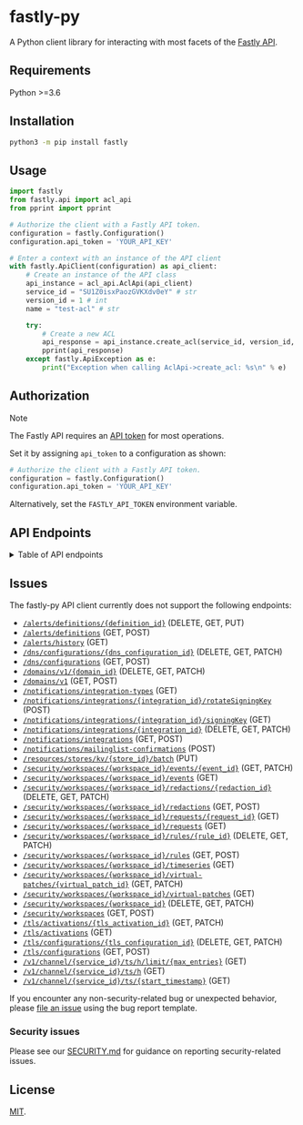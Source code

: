 # fastly-py

A Python client library for interacting with most facets of the [Fastly API](https://www.fastly.com/documentation/reference/api/).


## Requirements

Python >=3.6

## Installation

```sh
python3 -m pip install fastly
```

## Usage

```python
import fastly
from fastly.api import acl_api
from pprint import pprint

# Authorize the client with a Fastly API token.
configuration = fastly.Configuration()
configuration.api_token = 'YOUR_API_KEY'

# Enter a context with an instance of the API client
with fastly.ApiClient(configuration) as api_client:
    # Create an instance of the API class
    api_instance = acl_api.AclApi(api_client)
    service_id = "SU1Z0isxPaozGVKXdv0eY" # str
    version_id = 1 # int
    name = "test-acl" # str

    try:
        # Create a new ACL
        api_response = api_instance.create_acl(service_id, version_id, name=name)
        pprint(api_response)
    except fastly.ApiException as e:
        print("Exception when calling AclApi->create_acl: %s\n" % e)
```

## Authorization

> [!NOTE]
> The Fastly API requires an [API token](https://www.fastly.com/documentation/reference/api/#authentication) for most operations.

Set it by assigning `api_token` to a configuration as shown:

```python
# Authorize the client with a Fastly API token.
configuration = fastly.Configuration()
configuration.api_token = 'YOUR_API_KEY'
```

Alternatively, set the `FASTLY_API_TOKEN` environment variable.

## API Endpoints

<details>

<summary>Table of API endpoints</summary>

Class | Method | Description
----- | ------ | -----------
*AclApi* | [**create_acl**](docs/AclApi.md#create_acl) | Create a new ACL
*AclApi* | [**delete_acl**](docs/AclApi.md#delete_acl) | Delete an ACL
*AclApi* | [**get_acl**](docs/AclApi.md#get_acl) | Describe an ACL
*AclApi* | [**list_acls**](docs/AclApi.md#list_acls) | List ACLs
*AclApi* | [**update_acl**](docs/AclApi.md#update_acl) | Update an ACL
*AclEntryApi* | [**bulk_update_acl_entries**](docs/AclEntryApi.md#bulk_update_acl_entries) | Update multiple ACL entries
*AclEntryApi* | [**create_acl_entry**](docs/AclEntryApi.md#create_acl_entry) | Create an ACL entry
*AclEntryApi* | [**delete_acl_entry**](docs/AclEntryApi.md#delete_acl_entry) | Delete an ACL entry
*AclEntryApi* | [**get_acl_entry**](docs/AclEntryApi.md#get_acl_entry) | Describe an ACL entry
*AclEntryApi* | [**list_acl_entries**](docs/AclEntryApi.md#list_acl_entries) | List ACL entries
*AclEntryApi* | [**update_acl_entry**](docs/AclEntryApi.md#update_acl_entry) | Update an ACL entry
*AclsInComputeApi* | [**compute_acl_create_acls**](docs/AclsInComputeApi.md#compute_acl_create_acls) | Create a new ACL
*AclsInComputeApi* | [**compute_acl_delete_s_acl_id**](docs/AclsInComputeApi.md#compute_acl_delete_s_acl_id) | Delete an ACL
*AclsInComputeApi* | [**compute_acl_list_acl_entries**](docs/AclsInComputeApi.md#compute_acl_list_acl_entries) | List an ACL
*AclsInComputeApi* | [**compute_acl_list_acls**](docs/AclsInComputeApi.md#compute_acl_list_acls) | List ACLs
*AclsInComputeApi* | [**compute_acl_list_acls_s_acl_id**](docs/AclsInComputeApi.md#compute_acl_list_acls_s_acl_id) | Describe an ACL
*AclsInComputeApi* | [**compute_acl_lookup_acls**](docs/AclsInComputeApi.md#compute_acl_lookup_acls) | Lookup an ACL
*AclsInComputeApi* | [**compute_acl_update_acls**](docs/AclsInComputeApi.md#compute_acl_update_acls) | Update an ACL
*ApexRedirectApi* | [**create_apex_redirect**](docs/ApexRedirectApi.md#create_apex_redirect) | Create an apex redirect
*ApexRedirectApi* | [**delete_apex_redirect**](docs/ApexRedirectApi.md#delete_apex_redirect) | Delete an apex redirect
*ApexRedirectApi* | [**get_apex_redirect**](docs/ApexRedirectApi.md#get_apex_redirect) | Get an apex redirect
*ApexRedirectApi* | [**list_apex_redirects**](docs/ApexRedirectApi.md#list_apex_redirects) | List apex redirects
*ApexRedirectApi* | [**update_apex_redirect**](docs/ApexRedirectApi.md#update_apex_redirect) | Update an apex redirect
*AutomationTokensApi* | [**create_automation_token**](docs/AutomationTokensApi.md#create_automation_token) | Create Automation Token
*AutomationTokensApi* | [**get_automation_token_id**](docs/AutomationTokensApi.md#get_automation_token_id) | Retrieve an Automation Token by ID
*AutomationTokensApi* | [**get_automation_tokens_id_services**](docs/AutomationTokensApi.md#get_automation_tokens_id_services) | List Automation Token Services
*AutomationTokensApi* | [**list_automation_tokens**](docs/AutomationTokensApi.md#list_automation_tokens) | List Customer Automation Tokens
*AutomationTokensApi* | [**revoke_automation_token_id**](docs/AutomationTokensApi.md#revoke_automation_token_id) | Revoke an Automation Token by ID
*BackendApi* | [**create_backend**](docs/BackendApi.md#create_backend) | Create a backend
*BackendApi* | [**delete_backend**](docs/BackendApi.md#delete_backend) | Delete a backend
*BackendApi* | [**get_backend**](docs/BackendApi.md#get_backend) | Describe a backend
*BackendApi* | [**list_backends**](docs/BackendApi.md#list_backends) | List backends
*BackendApi* | [**update_backend**](docs/BackendApi.md#update_backend) | Update a backend
*BillingApi* | [**get_invoice**](docs/BillingApi.md#get_invoice) | Get an invoice
*BillingApi* | [**get_invoice_by_id**](docs/BillingApi.md#get_invoice_by_id) | Get an invoice
*BillingApi* | [**get_invoice_mtd**](docs/BillingApi.md#get_invoice_mtd) | Get month-to-date billing estimate
*BillingAddressApi* | [**add_billing_addr**](docs/BillingAddressApi.md#add_billing_addr) | Add a billing address to a customer
*BillingAddressApi* | [**delete_billing_addr**](docs/BillingAddressApi.md#delete_billing_addr) | Delete a billing address
*BillingAddressApi* | [**get_billing_addr**](docs/BillingAddressApi.md#get_billing_addr) | Get a billing address
*BillingAddressApi* | [**update_billing_addr**](docs/BillingAddressApi.md#update_billing_addr) | Update a billing address
*BillingInvoicesApi* | [**get_invoice_by_invoice_id**](docs/BillingInvoicesApi.md#get_invoice_by_invoice_id) | Get invoice by ID.
*BillingInvoicesApi* | [**get_month_to_date_invoice**](docs/BillingInvoicesApi.md#get_month_to_date_invoice) | Get month-to-date invoice.
*BillingInvoicesApi* | [**list_invoices**](docs/BillingInvoicesApi.md#list_invoices) | List of invoices.
*BillingUsageMetricsApi* | [**get_service_level_usage**](docs/BillingUsageMetricsApi.md#get_service_level_usage) | Retrieve service-level usage metrics for a product.
*BillingUsageMetricsApi* | [**get_usage_metrics**](docs/BillingUsageMetricsApi.md#get_usage_metrics) | Get monthly usage metrics
*CacheSettingsApi* | [**create_cache_settings**](docs/CacheSettingsApi.md#create_cache_settings) | Create a cache settings object
*CacheSettingsApi* | [**delete_cache_settings**](docs/CacheSettingsApi.md#delete_cache_settings) | Delete a cache settings object
*CacheSettingsApi* | [**get_cache_settings**](docs/CacheSettingsApi.md#get_cache_settings) | Get a cache settings object
*CacheSettingsApi* | [**list_cache_settings**](docs/CacheSettingsApi.md#list_cache_settings) | List cache settings objects
*CacheSettingsApi* | [**update_cache_settings**](docs/CacheSettingsApi.md#update_cache_settings) | Update a cache settings object
*ConditionApi* | [**create_condition**](docs/ConditionApi.md#create_condition) | Create a condition
*ConditionApi* | [**delete_condition**](docs/ConditionApi.md#delete_condition) | Delete a condition
*ConditionApi* | [**get_condition**](docs/ConditionApi.md#get_condition) | Describe a condition
*ConditionApi* | [**list_conditions**](docs/ConditionApi.md#list_conditions) | List conditions
*ConditionApi* | [**update_condition**](docs/ConditionApi.md#update_condition) | Update a condition
*ConfigStoreApi* | [**create_config_store**](docs/ConfigStoreApi.md#create_config_store) | Create a config store
*ConfigStoreApi* | [**delete_config_store**](docs/ConfigStoreApi.md#delete_config_store) | Delete a config store
*ConfigStoreApi* | [**get_config_store**](docs/ConfigStoreApi.md#get_config_store) | Describe a config store
*ConfigStoreApi* | [**get_config_store_info**](docs/ConfigStoreApi.md#get_config_store_info) | Get config store metadata
*ConfigStoreApi* | [**list_config_store_services**](docs/ConfigStoreApi.md#list_config_store_services) | List linked services
*ConfigStoreApi* | [**list_config_stores**](docs/ConfigStoreApi.md#list_config_stores) | List config stores
*ConfigStoreApi* | [**update_config_store**](docs/ConfigStoreApi.md#update_config_store) | Update a config store
*ConfigStoreItemApi* | [**bulk_update_config_store_item**](docs/ConfigStoreItemApi.md#bulk_update_config_store_item) | Update multiple entries in a config store
*ConfigStoreItemApi* | [**create_config_store_item**](docs/ConfigStoreItemApi.md#create_config_store_item) | Create an entry in a config store
*ConfigStoreItemApi* | [**delete_config_store_item**](docs/ConfigStoreItemApi.md#delete_config_store_item) | Delete an item from a config store
*ConfigStoreItemApi* | [**get_config_store_item**](docs/ConfigStoreItemApi.md#get_config_store_item) | Get an item from a config store
*ConfigStoreItemApi* | [**list_config_store_items**](docs/ConfigStoreItemApi.md#list_config_store_items) | List items in a config store
*ConfigStoreItemApi* | [**update_config_store_item**](docs/ConfigStoreItemApi.md#update_config_store_item) | Update an entry in a config store
*ConfigStoreItemApi* | [**upsert_config_store_item**](docs/ConfigStoreItemApi.md#upsert_config_store_item) | Insert or update an entry in a config store
*ContactApi* | [**create_contacts**](docs/ContactApi.md#create_contacts) | Add a new customer contact
*ContactApi* | [**delete_contact**](docs/ContactApi.md#delete_contact) | Delete a contact
*ContactApi* | [**list_contacts**](docs/ContactApi.md#list_contacts) | List contacts
*ContentApi* | [**content_check**](docs/ContentApi.md#content_check) | Check status of content in each POP&#39;s cache
*CustomerApi* | [**delete_customer**](docs/CustomerApi.md#delete_customer) | Delete a customer
*CustomerApi* | [**get_customer**](docs/CustomerApi.md#get_customer) | Get a customer
*CustomerApi* | [**get_logged_in_customer**](docs/CustomerApi.md#get_logged_in_customer) | Get the logged in customer
*CustomerApi* | [**list_users**](docs/CustomerApi.md#list_users) | List users
*CustomerApi* | [**update_customer**](docs/CustomerApi.md#update_customer) | Update a customer
*CustomerAddressesApi* | [**create_customer_address**](docs/CustomerAddressesApi.md#create_customer_address) | Creates an address associated with a customer account.
*CustomerAddressesApi* | [**list_customer_addresses**](docs/CustomerAddressesApi.md#list_customer_addresses) | Return the list of addresses associated with a customer account.
*CustomerAddressesApi* | [**update_customer_address**](docs/CustomerAddressesApi.md#update_customer_address) | Updates an address associated with a customer account.
*DictionaryApi* | [**create_dictionary**](docs/DictionaryApi.md#create_dictionary) | Create an edge dictionary
*DictionaryApi* | [**delete_dictionary**](docs/DictionaryApi.md#delete_dictionary) | Delete an edge dictionary
*DictionaryApi* | [**get_dictionary**](docs/DictionaryApi.md#get_dictionary) | Get an edge dictionary
*DictionaryApi* | [**list_dictionaries**](docs/DictionaryApi.md#list_dictionaries) | List edge dictionaries
*DictionaryApi* | [**update_dictionary**](docs/DictionaryApi.md#update_dictionary) | Update an edge dictionary
*DictionaryInfoApi* | [**get_dictionary_info**](docs/DictionaryInfoApi.md#get_dictionary_info) | Get edge dictionary metadata
*DictionaryItemApi* | [**bulk_update_dictionary_item**](docs/DictionaryItemApi.md#bulk_update_dictionary_item) | Update multiple entries in an edge dictionary
*DictionaryItemApi* | [**create_dictionary_item**](docs/DictionaryItemApi.md#create_dictionary_item) | Create an entry in an edge dictionary
*DictionaryItemApi* | [**delete_dictionary_item**](docs/DictionaryItemApi.md#delete_dictionary_item) | Delete an item from an edge dictionary
*DictionaryItemApi* | [**get_dictionary_item**](docs/DictionaryItemApi.md#get_dictionary_item) | Get an item from an edge dictionary
*DictionaryItemApi* | [**list_dictionary_items**](docs/DictionaryItemApi.md#list_dictionary_items) | List items in an edge dictionary
*DictionaryItemApi* | [**update_dictionary_item**](docs/DictionaryItemApi.md#update_dictionary_item) | Update an entry in an edge dictionary
*DictionaryItemApi* | [**upsert_dictionary_item**](docs/DictionaryItemApi.md#upsert_dictionary_item) | Insert or update an entry in an edge dictionary
*DiffApi* | [**diff_service_versions**](docs/DiffApi.md#diff_service_versions) | Diff two service versions
*DirectorApi* | [**create_director**](docs/DirectorApi.md#create_director) | Create a director
*DirectorApi* | [**delete_director**](docs/DirectorApi.md#delete_director) | Delete a director
*DirectorApi* | [**get_director**](docs/DirectorApi.md#get_director) | Get a director
*DirectorApi* | [**list_directors**](docs/DirectorApi.md#list_directors) | List directors
*DirectorApi* | [**update_director**](docs/DirectorApi.md#update_director) | Update a director
*DirectorBackendApi* | [**create_director_backend**](docs/DirectorBackendApi.md#create_director_backend) | Create a director-backend relationship
*DirectorBackendApi* | [**delete_director_backend**](docs/DirectorBackendApi.md#delete_director_backend) | Delete a director-backend relationship
*DirectorBackendApi* | [**get_director_backend**](docs/DirectorBackendApi.md#get_director_backend) | Get a director-backend relationship
*DomainApi* | [**check_domain**](docs/DomainApi.md#check_domain) | Validate DNS configuration for a single domain on a service
*DomainApi* | [**check_domains**](docs/DomainApi.md#check_domains) | Validate DNS configuration for all domains on a service
*DomainApi* | [**create_domain**](docs/DomainApi.md#create_domain) | Add a domain name to a service
*DomainApi* | [**delete_domain**](docs/DomainApi.md#delete_domain) | Remove a domain from a service
*DomainApi* | [**get_domain**](docs/DomainApi.md#get_domain) | Describe a domain
*DomainApi* | [**list_domains**](docs/DomainApi.md#list_domains) | List domains
*DomainApi* | [**update_domain**](docs/DomainApi.md#update_domain) | Update a domain
*DomainInspectorHistoricalApi* | [**get_domain_inspector_historical**](docs/DomainInspectorHistoricalApi.md#get_domain_inspector_historical) | Get historical domain data for a service
*DomainInspectorRealtimeApi* | [**get_domain_inspector_last120_seconds**](docs/DomainInspectorRealtimeApi.md#get_domain_inspector_last120_seconds) | Get real-time domain data for the last 120 seconds
*DomainInspectorRealtimeApi* | [**get_domain_inspector_last_max_entries**](docs/DomainInspectorRealtimeApi.md#get_domain_inspector_last_max_entries) | Get a limited number of real-time domain data entries
*DomainInspectorRealtimeApi* | [**get_domain_inspector_last_second**](docs/DomainInspectorRealtimeApi.md#get_domain_inspector_last_second) | Get real-time domain data from a specified time
*DomainOwnershipsApi* | [**list_domain_ownerships**](docs/DomainOwnershipsApi.md#list_domain_ownerships) | List domain-ownerships
*EventsApi* | [**get_event**](docs/EventsApi.md#get_event) | Get an event
*EventsApi* | [**list_events**](docs/EventsApi.md#list_events) | List events
*GzipApi* | [**create_gzip_config**](docs/GzipApi.md#create_gzip_config) | Create a gzip configuration
*GzipApi* | [**delete_gzip_config**](docs/GzipApi.md#delete_gzip_config) | Delete a gzip configuration
*GzipApi* | [**get_gzip_configs**](docs/GzipApi.md#get_gzip_configs) | Get a gzip configuration
*GzipApi* | [**list_gzip_configs**](docs/GzipApi.md#list_gzip_configs) | List gzip configurations
*GzipApi* | [**update_gzip_config**](docs/GzipApi.md#update_gzip_config) | Update a gzip configuration
*HeaderApi* | [**create_header_object**](docs/HeaderApi.md#create_header_object) | Create a Header object
*HeaderApi* | [**delete_header_object**](docs/HeaderApi.md#delete_header_object) | Delete a Header object
*HeaderApi* | [**get_header_object**](docs/HeaderApi.md#get_header_object) | Get a Header object
*HeaderApi* | [**list_header_objects**](docs/HeaderApi.md#list_header_objects) | List Header objects
*HeaderApi* | [**update_header_object**](docs/HeaderApi.md#update_header_object) | Update a Header object
*HealthcheckApi* | [**create_healthcheck**](docs/HealthcheckApi.md#create_healthcheck) | Create a health check
*HealthcheckApi* | [**delete_healthcheck**](docs/HealthcheckApi.md#delete_healthcheck) | Delete a health check
*HealthcheckApi* | [**get_healthcheck**](docs/HealthcheckApi.md#get_healthcheck) | Get a health check
*HealthcheckApi* | [**list_healthchecks**](docs/HealthcheckApi.md#list_healthchecks) | List health checks
*HealthcheckApi* | [**update_healthcheck**](docs/HealthcheckApi.md#update_healthcheck) | Update a health check
*HistoricalApi* | [**get_hist_stats**](docs/HistoricalApi.md#get_hist_stats) | Get historical stats
*HistoricalApi* | [**get_hist_stats_aggregated**](docs/HistoricalApi.md#get_hist_stats_aggregated) | Get aggregated historical stats
*HistoricalApi* | [**get_hist_stats_field**](docs/HistoricalApi.md#get_hist_stats_field) | Get historical stats for a single field
*HistoricalApi* | [**get_hist_stats_service**](docs/HistoricalApi.md#get_hist_stats_service) | Get historical stats for a single service
*HistoricalApi* | [**get_hist_stats_service_field**](docs/HistoricalApi.md#get_hist_stats_service_field) | Get historical stats for a single service/field combination
*HistoricalApi* | [**get_regions**](docs/HistoricalApi.md#get_regions) | Get region codes
*HistoricalApi* | [**get_usage**](docs/HistoricalApi.md#get_usage) | Get usage statistics
*HistoricalApi* | [**get_usage_month**](docs/HistoricalApi.md#get_usage_month) | Get month-to-date usage statistics
*HistoricalApi* | [**get_usage_service**](docs/HistoricalApi.md#get_usage_service) | Get usage statistics per service
*Http3Api* | [**create_http3**](docs/Http3Api.md#create_http3) | Enable support for HTTP/3
*Http3Api* | [**delete_http3**](docs/Http3Api.md#delete_http3) | Disable support for HTTP/3
*Http3Api* | [**get_http3**](docs/Http3Api.md#get_http3) | Get HTTP/3 status
*IamPermissionsApi* | [**list_permissions**](docs/IamPermissionsApi.md#list_permissions) | List permissions
*IamRolesApi* | [**add_role_permissions**](docs/IamRolesApi.md#add_role_permissions) | Add permissions to a role
*IamRolesApi* | [**create_a_role**](docs/IamRolesApi.md#create_a_role) | Create a role
*IamRolesApi* | [**delete_a_role**](docs/IamRolesApi.md#delete_a_role) | Delete a role
*IamRolesApi* | [**get_a_role**](docs/IamRolesApi.md#get_a_role) | Get a role
*IamRolesApi* | [**list_role_permissions**](docs/IamRolesApi.md#list_role_permissions) | List permissions in a role
*IamRolesApi* | [**list_roles**](docs/IamRolesApi.md#list_roles) | List roles
*IamRolesApi* | [**remove_role_permissions**](docs/IamRolesApi.md#remove_role_permissions) | Remove permissions from a role
*IamRolesApi* | [**update_a_role**](docs/IamRolesApi.md#update_a_role) | Update a role
*IamServiceGroupsApi* | [**add_service_group_services**](docs/IamServiceGroupsApi.md#add_service_group_services) | Add services in a service group
*IamServiceGroupsApi* | [**create_a_service_group**](docs/IamServiceGroupsApi.md#create_a_service_group) | Create a service group
*IamServiceGroupsApi* | [**delete_a_service_group**](docs/IamServiceGroupsApi.md#delete_a_service_group) | Delete a service group
*IamServiceGroupsApi* | [**get_a_service_group**](docs/IamServiceGroupsApi.md#get_a_service_group) | Get a service group
*IamServiceGroupsApi* | [**list_service_group_services**](docs/IamServiceGroupsApi.md#list_service_group_services) | List services to a service group
*IamServiceGroupsApi* | [**list_service_groups**](docs/IamServiceGroupsApi.md#list_service_groups) | List service groups
*IamServiceGroupsApi* | [**remove_service_group_services**](docs/IamServiceGroupsApi.md#remove_service_group_services) | Remove services from a service group
*IamServiceGroupsApi* | [**update_a_service_group**](docs/IamServiceGroupsApi.md#update_a_service_group) | Update a service group
*IamUserGroupsApi* | [**add_user_group_members**](docs/IamUserGroupsApi.md#add_user_group_members) | Add members to a user group
*IamUserGroupsApi* | [**add_user_group_roles**](docs/IamUserGroupsApi.md#add_user_group_roles) | Add roles to a user group
*IamUserGroupsApi* | [**add_user_group_service_groups**](docs/IamUserGroupsApi.md#add_user_group_service_groups) | Add service groups to a user group
*IamUserGroupsApi* | [**create_a_user_group**](docs/IamUserGroupsApi.md#create_a_user_group) | Create a user group
*IamUserGroupsApi* | [**delete_a_user_group**](docs/IamUserGroupsApi.md#delete_a_user_group) | Delete a user group
*IamUserGroupsApi* | [**get_a_user_group**](docs/IamUserGroupsApi.md#get_a_user_group) | Get a user group
*IamUserGroupsApi* | [**list_user_group_members**](docs/IamUserGroupsApi.md#list_user_group_members) | List members of a user group
*IamUserGroupsApi* | [**list_user_group_roles**](docs/IamUserGroupsApi.md#list_user_group_roles) | List roles in a user group
*IamUserGroupsApi* | [**list_user_group_service_groups**](docs/IamUserGroupsApi.md#list_user_group_service_groups) | List service groups in a user group
*IamUserGroupsApi* | [**list_user_groups**](docs/IamUserGroupsApi.md#list_user_groups) | List user groups
*IamUserGroupsApi* | [**remove_user_group_members**](docs/IamUserGroupsApi.md#remove_user_group_members) | Remove members of a user group
*IamUserGroupsApi* | [**remove_user_group_roles**](docs/IamUserGroupsApi.md#remove_user_group_roles) | Remove roles from a user group
*IamUserGroupsApi* | [**remove_user_group_service_groups**](docs/IamUserGroupsApi.md#remove_user_group_service_groups) | Remove service groups from a user group
*IamUserGroupsApi* | [**update_a_user_group**](docs/IamUserGroupsApi.md#update_a_user_group) | Update a user group
*ImageOptimizerDefaultSettingsApi* | [**get_default_settings**](docs/ImageOptimizerDefaultSettingsApi.md#get_default_settings) | Get current Image Optimizer Default Settings
*ImageOptimizerDefaultSettingsApi* | [**update_default_settings**](docs/ImageOptimizerDefaultSettingsApi.md#update_default_settings) | Update Image Optimizer Default Settings
*InsightsApi* | [**get_log_insights**](docs/InsightsApi.md#get_log_insights) | Retrieve log insights
*InvitationsApi* | [**create_invitation**](docs/InvitationsApi.md#create_invitation) | Create an invitation
*InvitationsApi* | [**delete_invitation**](docs/InvitationsApi.md#delete_invitation) | Delete an invitation
*InvitationsApi* | [**list_invitations**](docs/InvitationsApi.md#list_invitations) | List invitations
*KvStoreApi* | [**kv_store_create**](docs/KvStoreApi.md#kv_store_create) | Create a KV store.
*KvStoreApi* | [**kv_store_delete**](docs/KvStoreApi.md#kv_store_delete) | Delete a KV store.
*KvStoreApi* | [**kv_store_get**](docs/KvStoreApi.md#kv_store_get) | Describe a KV store.
*KvStoreApi* | [**kv_store_list**](docs/KvStoreApi.md#kv_store_list) | List all KV stores.
*KvStoreItemApi* | [**kv_store_delete_item**](docs/KvStoreItemApi.md#kv_store_delete_item) | Delete an item.
*KvStoreItemApi* | [**kv_store_get_item**](docs/KvStoreItemApi.md#kv_store_get_item) | Get an item.
*KvStoreItemApi* | [**kv_store_list_item_keys**](docs/KvStoreItemApi.md#kv_store_list_item_keys) | List item keys.
*KvStoreItemApi* | [**kv_store_upsert_item**](docs/KvStoreItemApi.md#kv_store_upsert_item) | Insert or update an item.
*LogExplorerApi* | [**get_log_records**](docs/LogExplorerApi.md#get_log_records) | Retrieve log records
*LoggingAzureblobApi* | [**create_log_azure**](docs/LoggingAzureblobApi.md#create_log_azure) | Create an Azure Blob Storage log endpoint
*LoggingAzureblobApi* | [**delete_log_azure**](docs/LoggingAzureblobApi.md#delete_log_azure) | Delete the Azure Blob Storage log endpoint
*LoggingAzureblobApi* | [**get_log_azure**](docs/LoggingAzureblobApi.md#get_log_azure) | Get an Azure Blob Storage log endpoint
*LoggingAzureblobApi* | [**list_log_azure**](docs/LoggingAzureblobApi.md#list_log_azure) | List Azure Blob Storage log endpoints
*LoggingAzureblobApi* | [**update_log_azure**](docs/LoggingAzureblobApi.md#update_log_azure) | Update an Azure Blob Storage log endpoint
*LoggingBigqueryApi* | [**create_log_bigquery**](docs/LoggingBigqueryApi.md#create_log_bigquery) | Create a BigQuery log endpoint
*LoggingBigqueryApi* | [**delete_log_bigquery**](docs/LoggingBigqueryApi.md#delete_log_bigquery) | Delete a BigQuery log endpoint
*LoggingBigqueryApi* | [**get_log_bigquery**](docs/LoggingBigqueryApi.md#get_log_bigquery) | Get a BigQuery log endpoint
*LoggingBigqueryApi* | [**list_log_bigquery**](docs/LoggingBigqueryApi.md#list_log_bigquery) | List BigQuery log endpoints
*LoggingBigqueryApi* | [**update_log_bigquery**](docs/LoggingBigqueryApi.md#update_log_bigquery) | Update a BigQuery log endpoint
*LoggingCloudfilesApi* | [**create_log_cloudfiles**](docs/LoggingCloudfilesApi.md#create_log_cloudfiles) | Create a Cloud Files log endpoint
*LoggingCloudfilesApi* | [**delete_log_cloudfiles**](docs/LoggingCloudfilesApi.md#delete_log_cloudfiles) | Delete the Cloud Files log endpoint
*LoggingCloudfilesApi* | [**get_log_cloudfiles**](docs/LoggingCloudfilesApi.md#get_log_cloudfiles) | Get a Cloud Files log endpoint
*LoggingCloudfilesApi* | [**list_log_cloudfiles**](docs/LoggingCloudfilesApi.md#list_log_cloudfiles) | List Cloud Files log endpoints
*LoggingCloudfilesApi* | [**update_log_cloudfiles**](docs/LoggingCloudfilesApi.md#update_log_cloudfiles) | Update the Cloud Files log endpoint
*LoggingDatadogApi* | [**create_log_datadog**](docs/LoggingDatadogApi.md#create_log_datadog) | Create a Datadog log endpoint
*LoggingDatadogApi* | [**delete_log_datadog**](docs/LoggingDatadogApi.md#delete_log_datadog) | Delete a Datadog log endpoint
*LoggingDatadogApi* | [**get_log_datadog**](docs/LoggingDatadogApi.md#get_log_datadog) | Get a Datadog log endpoint
*LoggingDatadogApi* | [**list_log_datadog**](docs/LoggingDatadogApi.md#list_log_datadog) | List Datadog log endpoints
*LoggingDatadogApi* | [**update_log_datadog**](docs/LoggingDatadogApi.md#update_log_datadog) | Update a Datadog log endpoint
*LoggingDigitaloceanApi* | [**create_log_digocean**](docs/LoggingDigitaloceanApi.md#create_log_digocean) | Create a DigitalOcean Spaces log endpoint
*LoggingDigitaloceanApi* | [**delete_log_digocean**](docs/LoggingDigitaloceanApi.md#delete_log_digocean) | Delete a DigitalOcean Spaces log endpoint
*LoggingDigitaloceanApi* | [**get_log_digocean**](docs/LoggingDigitaloceanApi.md#get_log_digocean) | Get a DigitalOcean Spaces log endpoint
*LoggingDigitaloceanApi* | [**list_log_digocean**](docs/LoggingDigitaloceanApi.md#list_log_digocean) | List DigitalOcean Spaces log endpoints
*LoggingDigitaloceanApi* | [**update_log_digocean**](docs/LoggingDigitaloceanApi.md#update_log_digocean) | Update a DigitalOcean Spaces log endpoint
*LoggingElasticsearchApi* | [**create_log_elasticsearch**](docs/LoggingElasticsearchApi.md#create_log_elasticsearch) | Create an Elasticsearch log endpoint
*LoggingElasticsearchApi* | [**delete_log_elasticsearch**](docs/LoggingElasticsearchApi.md#delete_log_elasticsearch) | Delete an Elasticsearch log endpoint
*LoggingElasticsearchApi* | [**get_log_elasticsearch**](docs/LoggingElasticsearchApi.md#get_log_elasticsearch) | Get an Elasticsearch log endpoint
*LoggingElasticsearchApi* | [**list_log_elasticsearch**](docs/LoggingElasticsearchApi.md#list_log_elasticsearch) | List Elasticsearch log endpoints
*LoggingElasticsearchApi* | [**update_log_elasticsearch**](docs/LoggingElasticsearchApi.md#update_log_elasticsearch) | Update an Elasticsearch log endpoint
*LoggingFtpApi* | [**create_log_ftp**](docs/LoggingFtpApi.md#create_log_ftp) | Create an FTP log endpoint
*LoggingFtpApi* | [**delete_log_ftp**](docs/LoggingFtpApi.md#delete_log_ftp) | Delete an FTP log endpoint
*LoggingFtpApi* | [**get_log_ftp**](docs/LoggingFtpApi.md#get_log_ftp) | Get an FTP log endpoint
*LoggingFtpApi* | [**list_log_ftp**](docs/LoggingFtpApi.md#list_log_ftp) | List FTP log endpoints
*LoggingFtpApi* | [**update_log_ftp**](docs/LoggingFtpApi.md#update_log_ftp) | Update an FTP log endpoint
*LoggingGcsApi* | [**create_log_gcs**](docs/LoggingGcsApi.md#create_log_gcs) | Create a GCS log endpoint
*LoggingGcsApi* | [**delete_log_gcs**](docs/LoggingGcsApi.md#delete_log_gcs) | Delete a GCS log endpoint
*LoggingGcsApi* | [**get_log_gcs**](docs/LoggingGcsApi.md#get_log_gcs) | Get a GCS log endpoint
*LoggingGcsApi* | [**list_log_gcs**](docs/LoggingGcsApi.md#list_log_gcs) | List GCS log endpoints
*LoggingGcsApi* | [**update_log_gcs**](docs/LoggingGcsApi.md#update_log_gcs) | Update a GCS log endpoint
*LoggingGrafanacloudlogsApi* | [**create_log_grafanacloudlogs**](docs/LoggingGrafanacloudlogsApi.md#create_log_grafanacloudlogs) | Create a Grafana Cloud Logs log endpoint
*LoggingGrafanacloudlogsApi* | [**delete_log_grafanacloudlogs**](docs/LoggingGrafanacloudlogsApi.md#delete_log_grafanacloudlogs) | Delete the Grafana Cloud Logs log endpoint
*LoggingGrafanacloudlogsApi* | [**get_log_grafanacloudlogs**](docs/LoggingGrafanacloudlogsApi.md#get_log_grafanacloudlogs) | Get a Grafana Cloud Logs log endpoint
*LoggingGrafanacloudlogsApi* | [**list_log_grafanacloudlogs**](docs/LoggingGrafanacloudlogsApi.md#list_log_grafanacloudlogs) | List Grafana Cloud Logs log endpoints
*LoggingGrafanacloudlogsApi* | [**update_log_grafanacloudlogs**](docs/LoggingGrafanacloudlogsApi.md#update_log_grafanacloudlogs) | Update a Grafana Cloud Logs log endpoint
*LoggingHerokuApi* | [**create_log_heroku**](docs/LoggingHerokuApi.md#create_log_heroku) | Create a Heroku log endpoint
*LoggingHerokuApi* | [**delete_log_heroku**](docs/LoggingHerokuApi.md#delete_log_heroku) | Delete the Heroku log endpoint
*LoggingHerokuApi* | [**get_log_heroku**](docs/LoggingHerokuApi.md#get_log_heroku) | Get a Heroku log endpoint
*LoggingHerokuApi* | [**list_log_heroku**](docs/LoggingHerokuApi.md#list_log_heroku) | List Heroku log endpoints
*LoggingHerokuApi* | [**update_log_heroku**](docs/LoggingHerokuApi.md#update_log_heroku) | Update the Heroku log endpoint
*LoggingHoneycombApi* | [**create_log_honeycomb**](docs/LoggingHoneycombApi.md#create_log_honeycomb) | Create a Honeycomb log endpoint
*LoggingHoneycombApi* | [**delete_log_honeycomb**](docs/LoggingHoneycombApi.md#delete_log_honeycomb) | Delete the Honeycomb log endpoint
*LoggingHoneycombApi* | [**get_log_honeycomb**](docs/LoggingHoneycombApi.md#get_log_honeycomb) | Get a Honeycomb log endpoint
*LoggingHoneycombApi* | [**list_log_honeycomb**](docs/LoggingHoneycombApi.md#list_log_honeycomb) | List Honeycomb log endpoints
*LoggingHoneycombApi* | [**update_log_honeycomb**](docs/LoggingHoneycombApi.md#update_log_honeycomb) | Update a Honeycomb log endpoint
*LoggingHttpsApi* | [**create_log_https**](docs/LoggingHttpsApi.md#create_log_https) | Create an HTTPS log endpoint
*LoggingHttpsApi* | [**delete_log_https**](docs/LoggingHttpsApi.md#delete_log_https) | Delete an HTTPS log endpoint
*LoggingHttpsApi* | [**get_log_https**](docs/LoggingHttpsApi.md#get_log_https) | Get an HTTPS log endpoint
*LoggingHttpsApi* | [**list_log_https**](docs/LoggingHttpsApi.md#list_log_https) | List HTTPS log endpoints
*LoggingHttpsApi* | [**update_log_https**](docs/LoggingHttpsApi.md#update_log_https) | Update an HTTPS log endpoint
*LoggingKafkaApi* | [**create_log_kafka**](docs/LoggingKafkaApi.md#create_log_kafka) | Create a Kafka log endpoint
*LoggingKafkaApi* | [**delete_log_kafka**](docs/LoggingKafkaApi.md#delete_log_kafka) | Delete the Kafka log endpoint
*LoggingKafkaApi* | [**get_log_kafka**](docs/LoggingKafkaApi.md#get_log_kafka) | Get a Kafka log endpoint
*LoggingKafkaApi* | [**list_log_kafka**](docs/LoggingKafkaApi.md#list_log_kafka) | List Kafka log endpoints
*LoggingKafkaApi* | [**update_log_kafka**](docs/LoggingKafkaApi.md#update_log_kafka) | Update the Kafka log endpoint
*LoggingKinesisApi* | [**create_log_kinesis**](docs/LoggingKinesisApi.md#create_log_kinesis) | Create  an Amazon Kinesis log endpoint
*LoggingKinesisApi* | [**delete_log_kinesis**](docs/LoggingKinesisApi.md#delete_log_kinesis) | Delete the Amazon Kinesis log endpoint
*LoggingKinesisApi* | [**get_log_kinesis**](docs/LoggingKinesisApi.md#get_log_kinesis) | Get an Amazon Kinesis log endpoint
*LoggingKinesisApi* | [**list_log_kinesis**](docs/LoggingKinesisApi.md#list_log_kinesis) | List Amazon Kinesis log endpoints
*LoggingKinesisApi* | [**update_log_kinesis**](docs/LoggingKinesisApi.md#update_log_kinesis) | Update the Amazon Kinesis log endpoint
*LoggingLogentriesApi* | [**create_log_logentries**](docs/LoggingLogentriesApi.md#create_log_logentries) | Create a Logentries log endpoint
*LoggingLogentriesApi* | [**delete_log_logentries**](docs/LoggingLogentriesApi.md#delete_log_logentries) | Delete a Logentries log endpoint
*LoggingLogentriesApi* | [**get_log_logentries**](docs/LoggingLogentriesApi.md#get_log_logentries) | Get a Logentries log endpoint
*LoggingLogentriesApi* | [**list_log_logentries**](docs/LoggingLogentriesApi.md#list_log_logentries) | List Logentries log endpoints
*LoggingLogentriesApi* | [**update_log_logentries**](docs/LoggingLogentriesApi.md#update_log_logentries) | Update a Logentries log endpoint
*LoggingLogglyApi* | [**create_log_loggly**](docs/LoggingLogglyApi.md#create_log_loggly) | Create a Loggly log endpoint
*LoggingLogglyApi* | [**delete_log_loggly**](docs/LoggingLogglyApi.md#delete_log_loggly) | Delete a Loggly log endpoint
*LoggingLogglyApi* | [**get_log_loggly**](docs/LoggingLogglyApi.md#get_log_loggly) | Get a Loggly log endpoint
*LoggingLogglyApi* | [**list_log_loggly**](docs/LoggingLogglyApi.md#list_log_loggly) | List Loggly log endpoints
*LoggingLogglyApi* | [**update_log_loggly**](docs/LoggingLogglyApi.md#update_log_loggly) | Update a Loggly log endpoint
*LoggingLogshuttleApi* | [**create_log_logshuttle**](docs/LoggingLogshuttleApi.md#create_log_logshuttle) | Create a Log Shuttle log endpoint
*LoggingLogshuttleApi* | [**delete_log_logshuttle**](docs/LoggingLogshuttleApi.md#delete_log_logshuttle) | Delete a Log Shuttle log endpoint
*LoggingLogshuttleApi* | [**get_log_logshuttle**](docs/LoggingLogshuttleApi.md#get_log_logshuttle) | Get a Log Shuttle log endpoint
*LoggingLogshuttleApi* | [**list_log_logshuttle**](docs/LoggingLogshuttleApi.md#list_log_logshuttle) | List Log Shuttle log endpoints
*LoggingLogshuttleApi* | [**update_log_logshuttle**](docs/LoggingLogshuttleApi.md#update_log_logshuttle) | Update a Log Shuttle log endpoint
*LoggingNewrelicApi* | [**create_log_newrelic**](docs/LoggingNewrelicApi.md#create_log_newrelic) | Create a New Relic log endpoint
*LoggingNewrelicApi* | [**delete_log_newrelic**](docs/LoggingNewrelicApi.md#delete_log_newrelic) | Delete a New Relic log endpoint
*LoggingNewrelicApi* | [**get_log_newrelic**](docs/LoggingNewrelicApi.md#get_log_newrelic) | Get a New Relic log endpoint
*LoggingNewrelicApi* | [**list_log_newrelic**](docs/LoggingNewrelicApi.md#list_log_newrelic) | List New Relic log endpoints
*LoggingNewrelicApi* | [**update_log_newrelic**](docs/LoggingNewrelicApi.md#update_log_newrelic) | Update a New Relic log endpoint
*LoggingNewrelicotlpApi* | [**create_log_newrelicotlp**](docs/LoggingNewrelicotlpApi.md#create_log_newrelicotlp) | Create a New Relic OTLP endpoint
*LoggingNewrelicotlpApi* | [**delete_log_newrelicotlp**](docs/LoggingNewrelicotlpApi.md#delete_log_newrelicotlp) | Delete a New Relic OTLP endpoint
*LoggingNewrelicotlpApi* | [**get_log_newrelicotlp**](docs/LoggingNewrelicotlpApi.md#get_log_newrelicotlp) | Get a New Relic OTLP endpoint
*LoggingNewrelicotlpApi* | [**list_log_newrelicotlp**](docs/LoggingNewrelicotlpApi.md#list_log_newrelicotlp) | List New Relic OTLP endpoints
*LoggingNewrelicotlpApi* | [**update_log_newrelicotlp**](docs/LoggingNewrelicotlpApi.md#update_log_newrelicotlp) | Update a New Relic log endpoint
*LoggingOpenstackApi* | [**create_log_openstack**](docs/LoggingOpenstackApi.md#create_log_openstack) | Create an OpenStack log endpoint
*LoggingOpenstackApi* | [**delete_log_openstack**](docs/LoggingOpenstackApi.md#delete_log_openstack) | Delete an OpenStack log endpoint
*LoggingOpenstackApi* | [**get_log_openstack**](docs/LoggingOpenstackApi.md#get_log_openstack) | Get an OpenStack log endpoint
*LoggingOpenstackApi* | [**list_log_openstack**](docs/LoggingOpenstackApi.md#list_log_openstack) | List OpenStack log endpoints
*LoggingOpenstackApi* | [**update_log_openstack**](docs/LoggingOpenstackApi.md#update_log_openstack) | Update an OpenStack log endpoint
*LoggingPapertrailApi* | [**create_log_papertrail**](docs/LoggingPapertrailApi.md#create_log_papertrail) | Create a Papertrail log endpoint
*LoggingPapertrailApi* | [**delete_log_papertrail**](docs/LoggingPapertrailApi.md#delete_log_papertrail) | Delete a Papertrail log endpoint
*LoggingPapertrailApi* | [**get_log_papertrail**](docs/LoggingPapertrailApi.md#get_log_papertrail) | Get a Papertrail log endpoint
*LoggingPapertrailApi* | [**list_log_papertrail**](docs/LoggingPapertrailApi.md#list_log_papertrail) | List Papertrail log endpoints
*LoggingPapertrailApi* | [**update_log_papertrail**](docs/LoggingPapertrailApi.md#update_log_papertrail) | Update a Papertrail log endpoint
*LoggingPubsubApi* | [**create_log_gcp_pubsub**](docs/LoggingPubsubApi.md#create_log_gcp_pubsub) | Create a GCP Cloud Pub/Sub log endpoint
*LoggingPubsubApi* | [**delete_log_gcp_pubsub**](docs/LoggingPubsubApi.md#delete_log_gcp_pubsub) | Delete a GCP Cloud Pub/Sub log endpoint
*LoggingPubsubApi* | [**get_log_gcp_pubsub**](docs/LoggingPubsubApi.md#get_log_gcp_pubsub) | Get a GCP Cloud Pub/Sub log endpoint
*LoggingPubsubApi* | [**list_log_gcp_pubsub**](docs/LoggingPubsubApi.md#list_log_gcp_pubsub) | List GCP Cloud Pub/Sub log endpoints
*LoggingPubsubApi* | [**update_log_gcp_pubsub**](docs/LoggingPubsubApi.md#update_log_gcp_pubsub) | Update a GCP Cloud Pub/Sub log endpoint
*LoggingS3Api* | [**create_log_aws_s3**](docs/LoggingS3Api.md#create_log_aws_s3) | Create an AWS S3 log endpoint
*LoggingS3Api* | [**delete_log_aws_s3**](docs/LoggingS3Api.md#delete_log_aws_s3) | Delete an AWS S3 log endpoint
*LoggingS3Api* | [**get_log_aws_s3**](docs/LoggingS3Api.md#get_log_aws_s3) | Get an AWS S3 log endpoint
*LoggingS3Api* | [**list_log_aws_s3**](docs/LoggingS3Api.md#list_log_aws_s3) | List AWS S3 log endpoints
*LoggingS3Api* | [**update_log_aws_s3**](docs/LoggingS3Api.md#update_log_aws_s3) | Update an AWS S3 log endpoint
*LoggingScalyrApi* | [**create_log_scalyr**](docs/LoggingScalyrApi.md#create_log_scalyr) | Create a Scalyr log endpoint
*LoggingScalyrApi* | [**delete_log_scalyr**](docs/LoggingScalyrApi.md#delete_log_scalyr) | Delete the Scalyr log endpoint
*LoggingScalyrApi* | [**get_log_scalyr**](docs/LoggingScalyrApi.md#get_log_scalyr) | Get a Scalyr log endpoint
*LoggingScalyrApi* | [**list_log_scalyr**](docs/LoggingScalyrApi.md#list_log_scalyr) | List Scalyr log endpoints
*LoggingScalyrApi* | [**update_log_scalyr**](docs/LoggingScalyrApi.md#update_log_scalyr) | Update the Scalyr log endpoint
*LoggingSftpApi* | [**create_log_sftp**](docs/LoggingSftpApi.md#create_log_sftp) | Create an SFTP log endpoint
*LoggingSftpApi* | [**delete_log_sftp**](docs/LoggingSftpApi.md#delete_log_sftp) | Delete an SFTP log endpoint
*LoggingSftpApi* | [**get_log_sftp**](docs/LoggingSftpApi.md#get_log_sftp) | Get an SFTP log endpoint
*LoggingSftpApi* | [**list_log_sftp**](docs/LoggingSftpApi.md#list_log_sftp) | List SFTP log endpoints
*LoggingSftpApi* | [**update_log_sftp**](docs/LoggingSftpApi.md#update_log_sftp) | Update an SFTP log endpoint
*LoggingSplunkApi* | [**create_log_splunk**](docs/LoggingSplunkApi.md#create_log_splunk) | Create a Splunk log endpoint
*LoggingSplunkApi* | [**delete_log_splunk**](docs/LoggingSplunkApi.md#delete_log_splunk) | Delete a Splunk log endpoint
*LoggingSplunkApi* | [**get_log_splunk**](docs/LoggingSplunkApi.md#get_log_splunk) | Get a Splunk log endpoint
*LoggingSplunkApi* | [**list_log_splunk**](docs/LoggingSplunkApi.md#list_log_splunk) | List Splunk log endpoints
*LoggingSplunkApi* | [**update_log_splunk**](docs/LoggingSplunkApi.md#update_log_splunk) | Update a Splunk log endpoint
*LoggingSumologicApi* | [**create_log_sumologic**](docs/LoggingSumologicApi.md#create_log_sumologic) | Create a Sumologic log endpoint
*LoggingSumologicApi* | [**delete_log_sumologic**](docs/LoggingSumologicApi.md#delete_log_sumologic) | Delete a Sumologic log endpoint
*LoggingSumologicApi* | [**get_log_sumologic**](docs/LoggingSumologicApi.md#get_log_sumologic) | Get a Sumologic log endpoint
*LoggingSumologicApi* | [**list_log_sumologic**](docs/LoggingSumologicApi.md#list_log_sumologic) | List Sumologic log endpoints
*LoggingSumologicApi* | [**update_log_sumologic**](docs/LoggingSumologicApi.md#update_log_sumologic) | Update a Sumologic log endpoint
*LoggingSyslogApi* | [**create_log_syslog**](docs/LoggingSyslogApi.md#create_log_syslog) | Create a syslog log endpoint
*LoggingSyslogApi* | [**delete_log_syslog**](docs/LoggingSyslogApi.md#delete_log_syslog) | Delete a syslog log endpoint
*LoggingSyslogApi* | [**get_log_syslog**](docs/LoggingSyslogApi.md#get_log_syslog) | Get a syslog log endpoint
*LoggingSyslogApi* | [**list_log_syslog**](docs/LoggingSyslogApi.md#list_log_syslog) | List Syslog log endpoints
*LoggingSyslogApi* | [**update_log_syslog**](docs/LoggingSyslogApi.md#update_log_syslog) | Update a syslog log endpoint
*MutualAuthenticationApi* | [**create_mutual_tls_authentication**](docs/MutualAuthenticationApi.md#create_mutual_tls_authentication) | Create a Mutual Authentication
*MutualAuthenticationApi* | [**delete_mutual_tls**](docs/MutualAuthenticationApi.md#delete_mutual_tls) | Delete a Mutual TLS
*MutualAuthenticationApi* | [**get_mutual_authentication**](docs/MutualAuthenticationApi.md#get_mutual_authentication) | Get a Mutual Authentication
*MutualAuthenticationApi* | [**list_mutual_authentications**](docs/MutualAuthenticationApi.md#list_mutual_authentications) | List Mutual Authentications
*MutualAuthenticationApi* | [**patch_mutual_authentication**](docs/MutualAuthenticationApi.md#patch_mutual_authentication) | Update a Mutual Authentication
*ObjectStorageAccessKeysApi* | [**create_access_key**](docs/ObjectStorageAccessKeysApi.md#create_access_key) | Create an access key
*ObjectStorageAccessKeysApi* | [**delete_access_key**](docs/ObjectStorageAccessKeysApi.md#delete_access_key) | Delete an access key
*ObjectStorageAccessKeysApi* | [**get_access_key**](docs/ObjectStorageAccessKeysApi.md#get_access_key) | Get an access key
*ObjectStorageAccessKeysApi* | [**list_access_keys**](docs/ObjectStorageAccessKeysApi.md#list_access_keys) | List access keys
*ObservabilityCustomDashboardsApi* | [**create_dashboard**](docs/ObservabilityCustomDashboardsApi.md#create_dashboard) | Create a new dashboard
*ObservabilityCustomDashboardsApi* | [**delete_dashboard**](docs/ObservabilityCustomDashboardsApi.md#delete_dashboard) | Delete an existing dashboard
*ObservabilityCustomDashboardsApi* | [**get_dashboard**](docs/ObservabilityCustomDashboardsApi.md#get_dashboard) | Retrieve a dashboard by ID
*ObservabilityCustomDashboardsApi* | [**list_dashboards**](docs/ObservabilityCustomDashboardsApi.md#list_dashboards) | List all custom dashboards
*ObservabilityCustomDashboardsApi* | [**update_dashboard**](docs/ObservabilityCustomDashboardsApi.md#update_dashboard) | Update an existing dashboard
*OriginInspectorHistoricalApi* | [**get_origin_inspector_historical**](docs/OriginInspectorHistoricalApi.md#get_origin_inspector_historical) | Get historical origin data for a service
*OriginInspectorRealtimeApi* | [**get_origin_inspector_last120_seconds**](docs/OriginInspectorRealtimeApi.md#get_origin_inspector_last120_seconds) | Get real-time origin data for the last 120 seconds
*OriginInspectorRealtimeApi* | [**get_origin_inspector_last_max_entries**](docs/OriginInspectorRealtimeApi.md#get_origin_inspector_last_max_entries) | Get a limited number of real-time origin data entries
*OriginInspectorRealtimeApi* | [**get_origin_inspector_last_second**](docs/OriginInspectorRealtimeApi.md#get_origin_inspector_last_second) | Get real-time origin data from specific time.
*PackageApi* | [**get_package**](docs/PackageApi.md#get_package) | Get details of the service&#39;s Compute package.
*PackageApi* | [**put_package**](docs/PackageApi.md#put_package) | Upload a Compute package.
*PoolApi* | [**create_server_pool**](docs/PoolApi.md#create_server_pool) | Create a server pool
*PoolApi* | [**delete_server_pool**](docs/PoolApi.md#delete_server_pool) | Delete a server pool
*PoolApi* | [**get_server_pool**](docs/PoolApi.md#get_server_pool) | Get a server pool
*PoolApi* | [**list_server_pools**](docs/PoolApi.md#list_server_pools) | List server pools
*PoolApi* | [**update_server_pool**](docs/PoolApi.md#update_server_pool) | Update a server pool
*PopApi* | [**list_pops**](docs/PopApi.md#list_pops) | List Fastly POPs
*ProductAiAcceleratorApi* | [**disable_product_ai_accelerator**](docs/ProductAiAcceleratorApi.md#disable_product_ai_accelerator) | Disable product
*ProductAiAcceleratorApi* | [**enable_ai_accelerator**](docs/ProductAiAcceleratorApi.md#enable_ai_accelerator) | Enable product
*ProductAiAcceleratorApi* | [**get_ai_accelerator**](docs/ProductAiAcceleratorApi.md#get_ai_accelerator) | Get product enablement status
*ProductBotManagementApi* | [**disable_product_bot_management**](docs/ProductBotManagementApi.md#disable_product_bot_management) | Disable product
*ProductBotManagementApi* | [**enable_product_bot_management**](docs/ProductBotManagementApi.md#enable_product_bot_management) | Enable product
*ProductBotManagementApi* | [**get_product_bot_management**](docs/ProductBotManagementApi.md#get_product_bot_management) | Get product enablement status
*ProductBrotliCompressionApi* | [**disable_product_brotli_compression**](docs/ProductBrotliCompressionApi.md#disable_product_brotli_compression) | Disable product
*ProductBrotliCompressionApi* | [**enable_product_brotli_compression**](docs/ProductBrotliCompressionApi.md#enable_product_brotli_compression) | Enable product
*ProductBrotliCompressionApi* | [**get_product_brotli_compression**](docs/ProductBrotliCompressionApi.md#get_product_brotli_compression) | Get product enablement status
*ProductDdosProtectionApi* | [**disable_product_ddos_protection**](docs/ProductDdosProtectionApi.md#disable_product_ddos_protection) | Disable product
*ProductDdosProtectionApi* | [**enable_product_ddos_protection**](docs/ProductDdosProtectionApi.md#enable_product_ddos_protection) | Enable product
*ProductDdosProtectionApi* | [**get_product_ddos_protection**](docs/ProductDdosProtectionApi.md#get_product_ddos_protection) | Get product enablement status
*ProductDdosProtectionApi* | [**get_product_ddos_protection_configuration**](docs/ProductDdosProtectionApi.md#get_product_ddos_protection_configuration) | Get configuration
*ProductDdosProtectionApi* | [**set_product_ddos_protection_configuration**](docs/ProductDdosProtectionApi.md#set_product_ddos_protection_configuration) | Update configuration
*ProductDomainInspectorApi* | [**disable_product_domain_inspector**](docs/ProductDomainInspectorApi.md#disable_product_domain_inspector) | Disable product
*ProductDomainInspectorApi* | [**enable_product_domain_inspector**](docs/ProductDomainInspectorApi.md#enable_product_domain_inspector) | Enable product
*ProductDomainInspectorApi* | [**get_product_domain_inspector**](docs/ProductDomainInspectorApi.md#get_product_domain_inspector) | Get product enablement status
*ProductFanoutApi* | [**disable_product_fanout**](docs/ProductFanoutApi.md#disable_product_fanout) | Disable product
*ProductFanoutApi* | [**enable_product_fanout**](docs/ProductFanoutApi.md#enable_product_fanout) | Enable product
*ProductFanoutApi* | [**get_product_fanout**](docs/ProductFanoutApi.md#get_product_fanout) | Get product enablement status
*ProductImageOptimizerApi* | [**disable_product_image_optimizer**](docs/ProductImageOptimizerApi.md#disable_product_image_optimizer) | Disable product
*ProductImageOptimizerApi* | [**enable_product_image_optimizer**](docs/ProductImageOptimizerApi.md#enable_product_image_optimizer) | Enable product
*ProductImageOptimizerApi* | [**get_product_image_optimizer**](docs/ProductImageOptimizerApi.md#get_product_image_optimizer) | Get product enablement status
*ProductLogExplorerInsightsApi* | [**disable_product_log_explorer_insights**](docs/ProductLogExplorerInsightsApi.md#disable_product_log_explorer_insights) | Disable product
*ProductLogExplorerInsightsApi* | [**enable_product_log_explorer_insights**](docs/ProductLogExplorerInsightsApi.md#enable_product_log_explorer_insights) | Enable product
*ProductLogExplorerInsightsApi* | [**get_product_log_explorer_insights**](docs/ProductLogExplorerInsightsApi.md#get_product_log_explorer_insights) | Get product enablement status
*ProductNgwafApi* | [**disable_product_ngwaf**](docs/ProductNgwafApi.md#disable_product_ngwaf) | Disable product
*ProductNgwafApi* | [**enable_product_ngwaf**](docs/ProductNgwafApi.md#enable_product_ngwaf) | Enable product
*ProductNgwafApi* | [**get_product_ngwaf**](docs/ProductNgwafApi.md#get_product_ngwaf) | Get product enablement status
*ProductNgwafApi* | [**get_product_ngwaf_configuration**](docs/ProductNgwafApi.md#get_product_ngwaf_configuration) | Get configuration
*ProductNgwafApi* | [**set_product_ngwaf_configuration**](docs/ProductNgwafApi.md#set_product_ngwaf_configuration) | Update configuration
*ProductObjectStorageApi* | [**disable_product_object_storage**](docs/ProductObjectStorageApi.md#disable_product_object_storage) | Disable product
*ProductObjectStorageApi* | [**enable_object_storage**](docs/ProductObjectStorageApi.md#enable_object_storage) | Enable product
*ProductObjectStorageApi* | [**get_object_storage**](docs/ProductObjectStorageApi.md#get_object_storage) | Get product enablement status
*ProductOriginInspectorApi* | [**disable_product_origin_inspector**](docs/ProductOriginInspectorApi.md#disable_product_origin_inspector) | Disable product
*ProductOriginInspectorApi* | [**enable_product_origin_inspector**](docs/ProductOriginInspectorApi.md#enable_product_origin_inspector) | Enable product
*ProductOriginInspectorApi* | [**get_product_origin_inspector**](docs/ProductOriginInspectorApi.md#get_product_origin_inspector) | Get product enablement status
*ProductWebsocketsApi* | [**disable_product_websockets**](docs/ProductWebsocketsApi.md#disable_product_websockets) | Disable product
*ProductWebsocketsApi* | [**enable_product_websockets**](docs/ProductWebsocketsApi.md#enable_product_websockets) | Enable product
*ProductWebsocketsApi* | [**get_product_websockets**](docs/ProductWebsocketsApi.md#get_product_websockets) | Get product enablement status
*PublicIpListApi* | [**list_fastly_ips**](docs/PublicIpListApi.md#list_fastly_ips) | List Fastly&#39;s public IPs
*PublishApi* | [**publish**](docs/PublishApi.md#publish) | Send messages to Fanout subscribers
*PurgeApi* | [**bulk_purge_tag**](docs/PurgeApi.md#bulk_purge_tag) | Purge multiple surrogate key tags
*PurgeApi* | [**purge_all**](docs/PurgeApi.md#purge_all) | Purge everything from a service
*PurgeApi* | [**purge_single_url**](docs/PurgeApi.md#purge_single_url) | Purge a URL
*PurgeApi* | [**purge_tag**](docs/PurgeApi.md#purge_tag) | Purge by surrogate key tag
*RateLimiterApi* | [**create_rate_limiter**](docs/RateLimiterApi.md#create_rate_limiter) | Create a rate limiter
*RateLimiterApi* | [**delete_rate_limiter**](docs/RateLimiterApi.md#delete_rate_limiter) | Delete a rate limiter
*RateLimiterApi* | [**get_rate_limiter**](docs/RateLimiterApi.md#get_rate_limiter) | Get a rate limiter
*RateLimiterApi* | [**list_rate_limiters**](docs/RateLimiterApi.md#list_rate_limiters) | List rate limiters
*RateLimiterApi* | [**update_rate_limiter**](docs/RateLimiterApi.md#update_rate_limiter) | Update a rate limiter
*RealtimeApi* | [**get_stats_last120_seconds**](docs/RealtimeApi.md#get_stats_last120_seconds) | Get real-time data for the last 120 seconds
*RealtimeApi* | [**get_stats_last120_seconds_limit_entries**](docs/RealtimeApi.md#get_stats_last120_seconds_limit_entries) | Get a limited number of real-time data entries
*RealtimeApi* | [**get_stats_last_second**](docs/RealtimeApi.md#get_stats_last_second) | Get real-time data from specified time
*RequestSettingsApi* | [**create_request_settings**](docs/RequestSettingsApi.md#create_request_settings) | Create a Request Settings object
*RequestSettingsApi* | [**delete_request_settings**](docs/RequestSettingsApi.md#delete_request_settings) | Delete a Request Settings object
*RequestSettingsApi* | [**get_request_settings**](docs/RequestSettingsApi.md#get_request_settings) | Get a Request Settings object
*RequestSettingsApi* | [**list_request_settings**](docs/RequestSettingsApi.md#list_request_settings) | List Request Settings objects
*RequestSettingsApi* | [**update_request_settings**](docs/RequestSettingsApi.md#update_request_settings) | Update a Request Settings object
*ResourceApi* | [**create_resource**](docs/ResourceApi.md#create_resource) | Create a resource link
*ResourceApi* | [**delete_resource**](docs/ResourceApi.md#delete_resource) | Delete a resource link
*ResourceApi* | [**get_resource**](docs/ResourceApi.md#get_resource) | Display a resource link
*ResourceApi* | [**list_resources**](docs/ResourceApi.md#list_resources) | List resource links
*ResourceApi* | [**update_resource**](docs/ResourceApi.md#update_resource) | Update a resource link
*ResponseObjectApi* | [**create_response_object**](docs/ResponseObjectApi.md#create_response_object) | Create a Response object
*ResponseObjectApi* | [**delete_response_object**](docs/ResponseObjectApi.md#delete_response_object) | Delete a Response Object
*ResponseObjectApi* | [**get_response_object**](docs/ResponseObjectApi.md#get_response_object) | Get a Response object
*ResponseObjectApi* | [**list_response_objects**](docs/ResponseObjectApi.md#list_response_objects) | List Response objects
*ResponseObjectApi* | [**update_response_object**](docs/ResponseObjectApi.md#update_response_object) | Update a Response object
*SecretStoreApi* | [**client_key**](docs/SecretStoreApi.md#client_key) | Create new client key
*SecretStoreApi* | [**create_secret_store**](docs/SecretStoreApi.md#create_secret_store) | Create new secret store
*SecretStoreApi* | [**delete_secret_store**](docs/SecretStoreApi.md#delete_secret_store) | Delete secret store
*SecretStoreApi* | [**get_secret_store**](docs/SecretStoreApi.md#get_secret_store) | Get secret store by ID
*SecretStoreApi* | [**get_secret_stores**](docs/SecretStoreApi.md#get_secret_stores) | Get all secret stores
*SecretStoreApi* | [**signing_key**](docs/SecretStoreApi.md#signing_key) | Get public key
*SecretStoreItemApi* | [**create_secret**](docs/SecretStoreItemApi.md#create_secret) | Create a new secret in a store.
*SecretStoreItemApi* | [**delete_secret**](docs/SecretStoreItemApi.md#delete_secret) | Delete a secret from a store.
*SecretStoreItemApi* | [**get_secret**](docs/SecretStoreItemApi.md#get_secret) | Get secret metadata.
*SecretStoreItemApi* | [**get_secrets**](docs/SecretStoreItemApi.md#get_secrets) | List secrets within a store.
*SecretStoreItemApi* | [**must_recreate_secret**](docs/SecretStoreItemApi.md#must_recreate_secret) | Recreate a secret in a store.
*SecretStoreItemApi* | [**recreate_secret**](docs/SecretStoreItemApi.md#recreate_secret) | Create or recreate a secret in a store.
*ServerApi* | [**create_pool_server**](docs/ServerApi.md#create_pool_server) | Add a server to a pool
*ServerApi* | [**delete_pool_server**](docs/ServerApi.md#delete_pool_server) | Delete a server from a pool
*ServerApi* | [**get_pool_server**](docs/ServerApi.md#get_pool_server) | Get a pool server
*ServerApi* | [**list_pool_servers**](docs/ServerApi.md#list_pool_servers) | List servers in a pool
*ServerApi* | [**update_pool_server**](docs/ServerApi.md#update_pool_server) | Update a server
*ServiceApi* | [**create_service**](docs/ServiceApi.md#create_service) | Create a service
*ServiceApi* | [**delete_service**](docs/ServiceApi.md#delete_service) | Delete a service
*ServiceApi* | [**get_service**](docs/ServiceApi.md#get_service) | Get a service
*ServiceApi* | [**get_service_detail**](docs/ServiceApi.md#get_service_detail) | Get service details
*ServiceApi* | [**list_service_domains**](docs/ServiceApi.md#list_service_domains) | List the domains within a service
*ServiceApi* | [**list_services**](docs/ServiceApi.md#list_services) | List services
*ServiceApi* | [**search_service**](docs/ServiceApi.md#search_service) | Search for a service by name
*ServiceApi* | [**update_service**](docs/ServiceApi.md#update_service) | Update a service
*ServiceAuthorizationsApi* | [**create_service_authorization**](docs/ServiceAuthorizationsApi.md#create_service_authorization) | Create service authorization
*ServiceAuthorizationsApi* | [**delete_service_authorization**](docs/ServiceAuthorizationsApi.md#delete_service_authorization) | Delete service authorization
*ServiceAuthorizationsApi* | [**delete_service_authorization2**](docs/ServiceAuthorizationsApi.md#delete_service_authorization2) | Delete service authorizations
*ServiceAuthorizationsApi* | [**list_service_authorization**](docs/ServiceAuthorizationsApi.md#list_service_authorization) | List service authorizations
*ServiceAuthorizationsApi* | [**show_service_authorization**](docs/ServiceAuthorizationsApi.md#show_service_authorization) | Show service authorization
*ServiceAuthorizationsApi* | [**update_service_authorization**](docs/ServiceAuthorizationsApi.md#update_service_authorization) | Update service authorization
*ServiceAuthorizationsApi* | [**update_service_authorization2**](docs/ServiceAuthorizationsApi.md#update_service_authorization2) | Update service authorizations
*SettingsApi* | [**get_service_settings**](docs/SettingsApi.md#get_service_settings) | Get service settings
*SettingsApi* | [**update_service_settings**](docs/SettingsApi.md#update_service_settings) | Update service settings
*SnippetApi* | [**create_snippet**](docs/SnippetApi.md#create_snippet) | Create a snippet
*SnippetApi* | [**delete_snippet**](docs/SnippetApi.md#delete_snippet) | Delete a snippet
*SnippetApi* | [**get_snippet**](docs/SnippetApi.md#get_snippet) | Get a versioned snippet
*SnippetApi* | [**get_snippet_dynamic**](docs/SnippetApi.md#get_snippet_dynamic) | Get a dynamic snippet
*SnippetApi* | [**list_snippets**](docs/SnippetApi.md#list_snippets) | List snippets
*SnippetApi* | [**update_snippet**](docs/SnippetApi.md#update_snippet) | Update a versioned snippet
*SnippetApi* | [**update_snippet_dynamic**](docs/SnippetApi.md#update_snippet_dynamic) | Update a dynamic snippet
*StarApi* | [**create_service_star**](docs/StarApi.md#create_service_star) | Create a star
*StarApi* | [**delete_service_star**](docs/StarApi.md#delete_service_star) | Delete a star
*StarApi* | [**get_service_star**](docs/StarApi.md#get_service_star) | Get a star
*StarApi* | [**list_service_stars**](docs/StarApi.md#list_service_stars) | List stars
*StatsApi* | [**get_service_stats**](docs/StatsApi.md#get_service_stats) | Get stats for a service
*SudoApi* | [**request_sudo_access**](docs/SudoApi.md#request_sudo_access) | Request Sudo access
*TlsActivationsApi* | [**create_tls_activation**](docs/TlsActivationsApi.md#create_tls_activation) | Enable TLS for a domain using a custom certificate
*TlsActivationsApi* | [**delete_tls_activation**](docs/TlsActivationsApi.md#delete_tls_activation) | Disable TLS on a domain
*TlsActivationsApi* | [**get_tls_activation**](docs/TlsActivationsApi.md#get_tls_activation) | Get a TLS activation
*TlsActivationsApi* | [**list_tls_activations**](docs/TlsActivationsApi.md#list_tls_activations) | List TLS activations
*TlsActivationsApi* | [**update_tls_activation**](docs/TlsActivationsApi.md#update_tls_activation) | Update a certificate
*TlsBulkCertificatesApi* | [**delete_bulk_tls_cert**](docs/TlsBulkCertificatesApi.md#delete_bulk_tls_cert) | Delete a certificate
*TlsBulkCertificatesApi* | [**get_tls_bulk_cert**](docs/TlsBulkCertificatesApi.md#get_tls_bulk_cert) | Get a certificate
*TlsBulkCertificatesApi* | [**list_tls_bulk_certs**](docs/TlsBulkCertificatesApi.md#list_tls_bulk_certs) | List certificates
*TlsBulkCertificatesApi* | [**update_bulk_tls_cert**](docs/TlsBulkCertificatesApi.md#update_bulk_tls_cert) | Update a certificate
*TlsBulkCertificatesApi* | [**upload_tls_bulk_cert**](docs/TlsBulkCertificatesApi.md#upload_tls_bulk_cert) | Upload a certificate
*TlsCertificatesApi* | [**create_tls_cert**](docs/TlsCertificatesApi.md#create_tls_cert) | Create a TLS certificate
*TlsCertificatesApi* | [**delete_tls_cert**](docs/TlsCertificatesApi.md#delete_tls_cert) | Delete a TLS certificate
*TlsCertificatesApi* | [**get_tls_cert**](docs/TlsCertificatesApi.md#get_tls_cert) | Get a TLS certificate
*TlsCertificatesApi* | [**get_tls_cert_blob**](docs/TlsCertificatesApi.md#get_tls_cert_blob) | Get a TLS certificate blob (Limited Availability)
*TlsCertificatesApi* | [**list_tls_certs**](docs/TlsCertificatesApi.md#list_tls_certs) | List TLS certificates
*TlsCertificatesApi* | [**update_tls_cert**](docs/TlsCertificatesApi.md#update_tls_cert) | Update a TLS certificate
*TlsConfigurationsApi* | [**get_tls_config**](docs/TlsConfigurationsApi.md#get_tls_config) | Get a TLS configuration
*TlsConfigurationsApi* | [**list_tls_configs**](docs/TlsConfigurationsApi.md#list_tls_configs) | List TLS configurations
*TlsConfigurationsApi* | [**update_tls_config**](docs/TlsConfigurationsApi.md#update_tls_config) | Update a TLS configuration
*TlsCsrsApi* | [**create_csr**](docs/TlsCsrsApi.md#create_csr) | Create CSR
*TlsDomainsApi* | [**list_tls_domains**](docs/TlsDomainsApi.md#list_tls_domains) | List TLS domains
*TlsPrivateKeysApi* | [**create_tls_key**](docs/TlsPrivateKeysApi.md#create_tls_key) | Create a TLS private key
*TlsPrivateKeysApi* | [**delete_tls_key**](docs/TlsPrivateKeysApi.md#delete_tls_key) | Delete a TLS private key
*TlsPrivateKeysApi* | [**get_tls_key**](docs/TlsPrivateKeysApi.md#get_tls_key) | Get a TLS private key
*TlsPrivateKeysApi* | [**list_tls_keys**](docs/TlsPrivateKeysApi.md#list_tls_keys) | List TLS private keys
*TlsSubscriptionsApi* | [**create_globalsign_email_challenge**](docs/TlsSubscriptionsApi.md#create_globalsign_email_challenge) | Creates a GlobalSign email challenge.
*TlsSubscriptionsApi* | [**create_tls_sub**](docs/TlsSubscriptionsApi.md#create_tls_sub) | Create a TLS subscription
*TlsSubscriptionsApi* | [**delete_globalsign_email_challenge**](docs/TlsSubscriptionsApi.md#delete_globalsign_email_challenge) | Delete a GlobalSign email challenge
*TlsSubscriptionsApi* | [**delete_tls_sub**](docs/TlsSubscriptionsApi.md#delete_tls_sub) | Delete a TLS subscription
*TlsSubscriptionsApi* | [**get_tls_sub**](docs/TlsSubscriptionsApi.md#get_tls_sub) | Get a TLS subscription
*TlsSubscriptionsApi* | [**list_tls_subs**](docs/TlsSubscriptionsApi.md#list_tls_subs) | List TLS subscriptions
*TlsSubscriptionsApi* | [**patch_tls_sub**](docs/TlsSubscriptionsApi.md#patch_tls_sub) | Update a TLS subscription
*TokensApi* | [**bulk_revoke_tokens**](docs/TokensApi.md#bulk_revoke_tokens) | Revoke multiple tokens
*TokensApi* | [**create_token**](docs/TokensApi.md#create_token) | Create a token
*TokensApi* | [**get_token**](docs/TokensApi.md#get_token) | Get a token
*TokensApi* | [**get_token_current**](docs/TokensApi.md#get_token_current) | Get the current token
*TokensApi* | [**list_tokens_customer**](docs/TokensApi.md#list_tokens_customer) | List tokens for a customer
*TokensApi* | [**list_tokens_user**](docs/TokensApi.md#list_tokens_user) | List tokens for the authenticated user
*TokensApi* | [**revoke_token**](docs/TokensApi.md#revoke_token) | Revoke a token
*TokensApi* | [**revoke_token_current**](docs/TokensApi.md#revoke_token_current) | Revoke the current token
*UserApi* | [**create_user**](docs/UserApi.md#create_user) | Create a user
*UserApi* | [**delete_user**](docs/UserApi.md#delete_user) | Delete a user
*UserApi* | [**get_current_user**](docs/UserApi.md#get_current_user) | Get the current user
*UserApi* | [**get_user**](docs/UserApi.md#get_user) | Get a user
*UserApi* | [**request_password_reset**](docs/UserApi.md#request_password_reset) | Request a password reset
*UserApi* | [**update_user**](docs/UserApi.md#update_user) | Update a user
*UserApi* | [**update_user_password**](docs/UserApi.md#update_user_password) | Update the user&#39;s password
*VclApi* | [**create_custom_vcl**](docs/VclApi.md#create_custom_vcl) | Create a custom VCL file
*VclApi* | [**delete_custom_vcl**](docs/VclApi.md#delete_custom_vcl) | Delete a custom VCL file
*VclApi* | [**get_custom_vcl**](docs/VclApi.md#get_custom_vcl) | Get a custom VCL file
*VclApi* | [**get_custom_vcl_boilerplate**](docs/VclApi.md#get_custom_vcl_boilerplate) | Get boilerplate VCL
*VclApi* | [**get_custom_vcl_generated**](docs/VclApi.md#get_custom_vcl_generated) | Get the generated VCL for a service
*VclApi* | [**get_custom_vcl_generated_highlighted**](docs/VclApi.md#get_custom_vcl_generated_highlighted) | Get the generated VCL with syntax highlighting
*VclApi* | [**get_custom_vcl_highlighted**](docs/VclApi.md#get_custom_vcl_highlighted) | Get a custom VCL file with syntax highlighting
*VclApi* | [**get_custom_vcl_raw**](docs/VclApi.md#get_custom_vcl_raw) | Download a custom VCL file
*VclApi* | [**lint_vcl_default**](docs/VclApi.md#lint_vcl_default) | Lint (validate) VCL using a default set of flags.
*VclApi* | [**lint_vcl_for_service**](docs/VclApi.md#lint_vcl_for_service) | Lint (validate) VCL using flags set for the service.
*VclApi* | [**list_custom_vcl**](docs/VclApi.md#list_custom_vcl) | List custom VCL files
*VclApi* | [**set_custom_vcl_main**](docs/VclApi.md#set_custom_vcl_main) | Set a custom VCL file as main
*VclApi* | [**update_custom_vcl**](docs/VclApi.md#update_custom_vcl) | Update a custom VCL file
*VclDiffApi* | [**vcl_diff_service_versions**](docs/VclDiffApi.md#vcl_diff_service_versions) | Get a comparison of the VCL changes between two service versions
*VersionApi* | [**activate_service_version**](docs/VersionApi.md#activate_service_version) | Activate a service version
*VersionApi* | [**activate_service_version_environment**](docs/VersionApi.md#activate_service_version_environment) | Activate a service version on the specified environment
*VersionApi* | [**clone_service_version**](docs/VersionApi.md#clone_service_version) | Clone a service version
*VersionApi* | [**create_service_version**](docs/VersionApi.md#create_service_version) | Create a service version
*VersionApi* | [**deactivate_service_version**](docs/VersionApi.md#deactivate_service_version) | Deactivate a service version
*VersionApi* | [**deactivate_service_version_environment**](docs/VersionApi.md#deactivate_service_version_environment) | Deactivate a service version on an environment
*VersionApi* | [**get_service_version**](docs/VersionApi.md#get_service_version) | Get a version of a service
*VersionApi* | [**list_service_versions**](docs/VersionApi.md#list_service_versions) | List versions of a service
*VersionApi* | [**lock_service_version**](docs/VersionApi.md#lock_service_version) | Lock a service version
*VersionApi* | [**update_service_version**](docs/VersionApi.md#update_service_version) | Update a service version
*VersionApi* | [**validate_service_version**](docs/VersionApi.md#validate_service_version) | Validate a service version
*WafActiveRulesApi* | [**bulk_delete_waf_active_rules**](docs/WafActiveRulesApi.md#bulk_delete_waf_active_rules) | Delete multiple active rules from a WAF
*WafActiveRulesApi* | [**bulk_update_waf_active_rules**](docs/WafActiveRulesApi.md#bulk_update_waf_active_rules) | Update multiple active rules
*WafActiveRulesApi* | [**create_waf_active_rule**](docs/WafActiveRulesApi.md#create_waf_active_rule) | Add a rule to a WAF as an active rule
*WafActiveRulesApi* | [**create_waf_active_rules_tag**](docs/WafActiveRulesApi.md#create_waf_active_rules_tag) | Create active rules by tag
*WafActiveRulesApi* | [**delete_waf_active_rule**](docs/WafActiveRulesApi.md#delete_waf_active_rule) | Delete an active rule
*WafActiveRulesApi* | [**get_waf_active_rule**](docs/WafActiveRulesApi.md#get_waf_active_rule) | Get an active WAF rule object
*WafActiveRulesApi* | [**list_waf_active_rules**](docs/WafActiveRulesApi.md#list_waf_active_rules) | List active rules on a WAF
*WafActiveRulesApi* | [**update_waf_active_rule**](docs/WafActiveRulesApi.md#update_waf_active_rule) | Update an active rule
*WafExclusionsApi* | [**create_waf_rule_exclusion**](docs/WafExclusionsApi.md#create_waf_rule_exclusion) | Create a WAF rule exclusion
*WafExclusionsApi* | [**delete_waf_rule_exclusion**](docs/WafExclusionsApi.md#delete_waf_rule_exclusion) | Delete a WAF rule exclusion
*WafExclusionsApi* | [**get_waf_rule_exclusion**](docs/WafExclusionsApi.md#get_waf_rule_exclusion) | Get a WAF rule exclusion
*WafExclusionsApi* | [**list_waf_rule_exclusions**](docs/WafExclusionsApi.md#list_waf_rule_exclusions) | List WAF rule exclusions
*WafExclusionsApi* | [**update_waf_rule_exclusion**](docs/WafExclusionsApi.md#update_waf_rule_exclusion) | Update a WAF rule exclusion
*WafFirewallVersionsApi* | [**clone_waf_firewall_version**](docs/WafFirewallVersionsApi.md#clone_waf_firewall_version) | Clone a firewall version
*WafFirewallVersionsApi* | [**create_waf_firewall_version**](docs/WafFirewallVersionsApi.md#create_waf_firewall_version) | Create a firewall version
*WafFirewallVersionsApi* | [**deploy_activate_waf_firewall_version**](docs/WafFirewallVersionsApi.md#deploy_activate_waf_firewall_version) | Deploy or activate a firewall version
*WafFirewallVersionsApi* | [**get_waf_firewall_version**](docs/WafFirewallVersionsApi.md#get_waf_firewall_version) | Get a firewall version
*WafFirewallVersionsApi* | [**list_waf_firewall_versions**](docs/WafFirewallVersionsApi.md#list_waf_firewall_versions) | List firewall versions
*WafFirewallVersionsApi* | [**update_waf_firewall_version**](docs/WafFirewallVersionsApi.md#update_waf_firewall_version) | Update a firewall version
*WafFirewallsApi* | [**create_waf_firewall**](docs/WafFirewallsApi.md#create_waf_firewall) | Create a firewall
*WafFirewallsApi* | [**delete_waf_firewall**](docs/WafFirewallsApi.md#delete_waf_firewall) | Delete a firewall
*WafFirewallsApi* | [**get_waf_firewall**](docs/WafFirewallsApi.md#get_waf_firewall) | Get a firewall
*WafFirewallsApi* | [**list_waf_firewalls**](docs/WafFirewallsApi.md#list_waf_firewalls) | List firewalls
*WafFirewallsApi* | [**update_waf_firewall**](docs/WafFirewallsApi.md#update_waf_firewall) | Update a firewall
*WafRuleRevisionsApi* | [**get_waf_rule_revision**](docs/WafRuleRevisionsApi.md#get_waf_rule_revision) | Get a revision of a rule
*WafRuleRevisionsApi* | [**list_waf_rule_revisions**](docs/WafRuleRevisionsApi.md#list_waf_rule_revisions) | List revisions for a rule
*WafRulesApi* | [**get_waf_rule**](docs/WafRulesApi.md#get_waf_rule) | Get a rule
*WafRulesApi* | [**list_waf_rules**](docs/WafRulesApi.md#list_waf_rules) | List available WAF rules
*WafTagsApi* | [**list_waf_tags**](docs/WafTagsApi.md#list_waf_tags) | List tags
*WholePlatformDdosHistoricalApi* | [**get_platform_ddos_historical**](docs/WholePlatformDdosHistoricalApi.md#get_platform_ddos_historical) | Get historical DDoS metrics for the entire Fastly platform


</details>

## Issues

The fastly-py API client currently does not support the following endpoints:

- [`/alerts/definitions/{definition_id}`](https://www.fastly.com/documentation/reference/api/observability/alerts/definitions) (DELETE, GET, PUT)
- [`/alerts/definitions`](https://www.fastly.com/documentation/reference/api/observability/alerts/definitions) (GET, POST)
- [`/alerts/history`](https://www.fastly.com/documentation/reference/api/observability/alerts/history) (GET)
- [`/dns/configurations/{dns_configuration_id}`](https://www.fastly.com/documentation/reference/api/) (DELETE, GET, PATCH)
- [`/dns/configurations`](https://www.fastly.com/documentation/reference/api/) (GET, POST)
- [`/domains/v1/{domain_id}`](https://www.fastly.com/documentation/reference/api/) (DELETE, GET, PATCH)
- [`/domains/v1`](https://www.fastly.com/documentation/reference/api/) (GET, POST)
- [`/notifications/integration-types`](https://developer.fastly.com/reference/api/observability/notification) (GET)
- [`/notifications/integrations/{integration_id}/rotateSigningKey`](https://developer.fastly.com/reference/api/observability/notification) (POST)
- [`/notifications/integrations/{integration_id}/signingKey`](https://developer.fastly.com/reference/api/observability/notification) (GET)
- [`/notifications/integrations/{integration_id}`](https://developer.fastly.com/reference/api/observability/notification) (DELETE, GET, PATCH)
- [`/notifications/integrations`](https://developer.fastly.com/reference/api/observability/notification) (GET, POST)
- [`/notifications/mailinglist-confirmations`](https://developer.fastly.com/reference/api/observability/notification) (POST)
- [`/resources/stores/kv/{store_id}/batch`](https://www.fastly.com/documentation/reference/api/services/resources/kv-store-item) (PUT)
- [`/security/workspaces/{workspace_id}/events/{event_id}`](https://docs.fastly.com/en/ngwaf/) (GET, PATCH)
- [`/security/workspaces/{workspace_id}/events`](https://docs.fastly.com/en/ngwaf/) (GET)
- [`/security/workspaces/{workspace_id}/redactions/{redaction_id}`](https://docs.fastly.com/en/ngwaf/) (DELETE, GET, PATCH)
- [`/security/workspaces/{workspace_id}/redactions`](https://docs.fastly.com/en/ngwaf/) (GET, POST)
- [`/security/workspaces/{workspace_id}/requests/{request_id}`](https://docs.fastly.com/en/ngwaf/) (GET)
- [`/security/workspaces/{workspace_id}/requests`](https://docs.fastly.com/en/ngwaf/) (GET)
- [`/security/workspaces/{workspace_id}/rules/{rule_id}`](https://docs.fastly.com/en/ngwaf/) (DELETE, GET, PATCH)
- [`/security/workspaces/{workspace_id}/rules`](https://docs.fastly.com/en/ngwaf/) (GET, POST)
- [`/security/workspaces/{workspace_id}/timeseries`](https://docs.fastly.com/en/ngwaf/) (GET)
- [`/security/workspaces/{workspace_id}/virtual-patches/{virtual_patch_id}`](https://docs.fastly.com/en/ngwaf/) (GET, PATCH)
- [`/security/workspaces/{workspace_id}/virtual-patches`](https://docs.fastly.com/en/ngwaf/) (GET)
- [`/security/workspaces/{workspace_id}`](https://docs.fastly.com/en/ngwaf/) (DELETE, GET, PATCH)
- [`/security/workspaces`](https://docs.fastly.com/en/ngwaf/) (GET, POST)
- [`/tls/activations/{tls_activation_id}`](https://www.fastly.com/documentation/reference/api/tls/mutual-tls/activations) (GET, PATCH)
- [`/tls/activations`](https://www.fastly.com/documentation/reference/api/tls/mutual-tls/activations) (GET)
- [`/tls/configurations/{tls_configuration_id}`](https://www.fastly.com/documentation/reference/api/) (DELETE, GET, PATCH)
- [`/tls/configurations`](https://www.fastly.com/documentation/reference/api/) (GET, POST)
- [`/v1/channel/{service_id}/ts/h/limit/{max_entries}`](https://www.fastly.com/documentation/reference/api/metrics-stats/origin-insights) (GET)
- [`/v1/channel/{service_id}/ts/h`](https://www.fastly.com/documentation/reference/api/metrics-stats/origin-insights) (GET)
- [`/v1/channel/{service_id}/ts/{start_timestamp}`](https://www.fastly.com/documentation/reference/api/metrics-stats/origin-insights) (GET)


If you encounter any non-security-related bug or unexpected behavior, please [file an issue][bug]
using the bug report template.

[bug]: https://github.com/fastly/fastly-py/issues/new?labels=bug

### Security issues

Please see our [SECURITY.md](./SECURITY.md) for guidance on reporting security-related issues.

## License

[MIT](./LICENSE).

